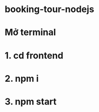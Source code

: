 # booking-tour-nodejs
<h1>Mở terminal</h1>
<h1>1. cd frontend</h1>
<h1>2. npm i</h1>
<h1>3. npm start</h1>
